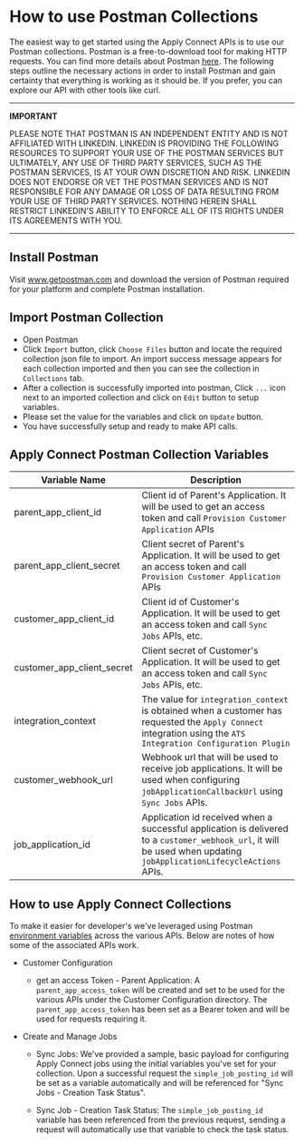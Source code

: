 # How to use Postman Collections

The easiest way to get started using the Apply Connect APIs is to use our Postman collections. Postman is a free-to-download tool for making HTTP requests. You can find more details about Postman [here](https://www.postman.com).
The following steps outline the necessary actions in order to install Postman and gain certainty that everything is working as it should be.
If you prefer, you can explore our API with other tools like curl.

---
**IMPORTANT**

PLEASE NOTE THAT POSTMAN IS AN INDEPENDENT ENTITY AND IS NOT AFFILIATED WITH LINKEDIN. LINKEDIN IS PROVIDING THE FOLLOWING RESOURCES TO SUPPORT YOUR USE OF THE POSTMAN SERVICES BUT ULTIMATELY, ANY USE OF THIRD PARTY SERVICES, SUCH AS THE POSTMAN SERVICES, IS AT YOUR OWN DISCRETION AND RISK. LINKEDIN DOES NOT ENDORSE OR VET THE POSTMAN SERVICES AND IS NOT RESPONSIBLE FOR ANY DAMAGE OR LOSS OF DATA RESULTING FROM YOUR USE OF THIRD PARTY SERVICES. NOTHING HEREIN SHALL RESTRICT LINKEDIN'S ABILITY TO ENFORCE ALL OF ITS RIGHTS UNDER ITS AGREEMENTS WITH YOU.

---

## Install Postman

Visit www.getpostman.com and download the version of Postman required for your platform and complete Postman installation.

## Import Postman Collection

* Open Postman
* Click `Import` button, click `Choose Files` button and locate the required collection json file to import. An import success message appears for each collection imported and then you can see the collection in `Collections` tab.
* After a collection is successfully imported into postman, Click `...` icon next to an imported collection and click on `Edit` button to setup variables.
* Please set the value for the variables and click on `Update` button.
* You have successfully setup and ready to make API calls.

## Apply Connect Postman Collection Variables

|Variable Name|Description|
|---|---|
|parent_app_client_id|Client id of Parent's Application. It will be used to get an access token and call `Provision Customer Application` APIs|
|parent_app_client_secret|Client secret of Parent's Application. It will be used to get an access token and call `Provision Customer Application` APIs|
|customer_app_client_id|Client id of Customer's Application. It will be used to get an access token and call `Sync Jobs` APIs, etc.|
|customer_app_client_secret|Client secret of Customer's Application. It will be used to get an access token and call `Sync Jobs` APIs, etc.|
|integration_context|The value for `integration_context` is obtained when a customer has requested the `Apply Connect` integration using the `ATS Integration Configuration Plugin`|
|customer_webhook_url|Webhook url that will be used to receive job applications. It will be used when configuring `jobApplicationCallbackUrl` using `Sync Jobs` APIs.|
|job_application_id| Application id received when a successful application is delivered to a `customer_webhook_url`, it will be used when updating `jobApplicationLifecycleActions` APIs.|

## How to use Apply Connect Collections

To make it easier for developer's we've leveraged using Postman [environment variables](https://learning.postman.com/docs/sending-requests/variables/) across the various APIs. Below are notes of how some of the associated APIs work.

* Customer Configuration

  * get an access Token - Parent Application: A `parent_app_access_token` will be created and set to be used for the various APIs under the Customer Configuration directory. The `parent_app_access_token` has been set as a Bearer token and will be used for requests requiring it.

* Create and Manage Jobs

  * Sync Jobs: We've provided a sample, basic payload for configuring Apply Connect jobs using the initial variables you've set for your collection. Upon a successful request the `simple_job_posting_id` will be set as a variable automatically and will be referenced for "Sync Jobs - Creation Task Status".

  * Sync Job - Creation Task Status: The `simple_job_posting_id` variable has been referenced from the previous request, sending a request will automatically use that variable to check the task status.
